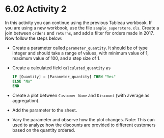 # 6.02 Activity 2

In this activity you can continue using the previous Tableau workbook.
If you are using a new workbook, use the file `sample_superstore.xls`. Create a join between `orders` and `returns`, and add a filter for orders made in 2017. Now follow the steps below:

- Create a parameter called `parameter_quantity`. It should be of type integer and should take a range of values, with minimum value of 1, maximum value of 100, and a step size of 1.
- Create a calculated field `calculated_quantity` as

  ```sql
  IF [Quantity] = [Parameter_quantity] THEN "Yes"
  ELSE "No"
  END
  ```

- Create a plot between `Customer Name` and `Discount` (with average as aggregation).
- Add the parameter to the sheet.
- Vary the parameter and observe how the plot changes.
  Note: This can used to analyze how the discounts are provided to different customers based on the quantity ordered.
